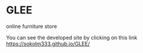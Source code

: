 # GLEE
online furniture store

You can see the developed site by clicking on this link <a href="https://sokolm333.github.io/GLEE/" target="_blank">https://sokolm333.github.io/GLEE/</a>
